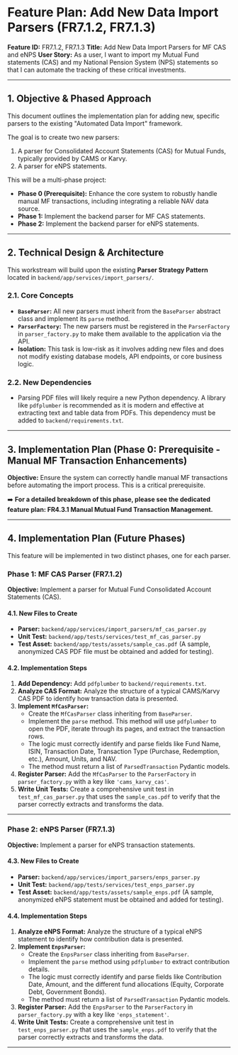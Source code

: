 # Feature Plan: Add New Data Import Parsers (FR7.1.2, FR7.1.3)

**Feature ID:** FR7.1.2, FR7.1.3
**Title:** Add New Data Import Parsers for MF CAS and eNPS
**User Story:** As a user, I want to import my Mutual Fund statements (CAS) and my National Pension System (NPS) statements so that I can automate the tracking of these critical investments.

---

## 1. Objective & Phased Approach

This document outlines the implementation plan for adding new, specific parsers to the existing "Automated Data Import" framework.

The goal is to create two new parsers:
1.  A parser for Consolidated Account Statements (CAS) for Mutual Funds, typically provided by CAMS or Karvy.
2.  A parser for eNPS statements.

This will be a multi-phase project:
*   **Phase 0 (Prerequisite):** Enhance the core system to robustly handle manual MF transactions, including integrating a reliable NAV data source.
*   **Phase 1:** Implement the backend parser for MF CAS statements.
*   **Phase 2:** Implement the backend parser for eNPS statements.

---

## 2. Technical Design & Architecture

This workstream will build upon the existing **Parser Strategy Pattern** located in `backend/app/services/import_parsers/`.

### 2.1. Core Concepts

*   **`BaseParser`:** All new parsers must inherit from the `BaseParser` abstract class and implement its `parse` method.
*   **`ParserFactory`:** The new parsers must be registered in the `ParserFactory` in `parser_factory.py` to make them available to the application via the API.
*   **Isolation:** This task is low-risk as it involves adding new files and does not modify existing database models, API endpoints, or core business logic.

### 2.2. New Dependencies

*   Parsing PDF files will likely require a new Python dependency. A library like `pdfplumber` is recommended as it is modern and effective at extracting text and table data from PDFs. This dependency must be added to `backend/requirements.txt`.

---

## 3. Implementation Plan (Phase 0: Prerequisite - Manual MF Transaction Enhancements)

**Objective:** Ensure the system can correctly handle manual MF transactions before automating the import process. This is a critical prerequisite.

➡️ **For a detailed breakdown of this phase, please see the dedicated feature plan: FR4.3.1 Manual Mutual Fund Transaction Management.**

---
## 4. Implementation Plan (Future Phases)

This feature will be implemented in two distinct phases, one for each parser.

### Phase 1: MF CAS Parser (FR7.1.2)

**Objective:** Implement a parser for Mutual Fund Consolidated Account Statements (CAS).

#### 4.1. New Files to Create
 
*   **Parser:** `backend/app/services/import_parsers/mf_cas_parser.py`
*   **Unit Test:** `backend/app/tests/services/test_mf_cas_parser.py`
*   **Test Asset:** `backend/app/tests/assets/sample_cas.pdf` (A sample, anonymized CAS PDF file must be obtained and added for testing).

#### 4.2. Implementation Steps

1.  **Add Dependency:** Add `pdfplumber` to `backend/requirements.txt`.
2.  **Analyze CAS Format:** Analyze the structure of a typical CAMS/Karvy CAS PDF to identify how transaction data is presented.
3.  **Implement `MfCasParser`:**
    *   Create the `MfCasParser` class inheriting from `BaseParser`.
    *   Implement the `parse` method. This method will use `pdfplumber` to open the PDF, iterate through its pages, and extract the transaction rows.
    *   The logic must correctly identify and parse fields like Fund Name, ISIN, Transaction Date, Transaction Type (Purchase, Redemption, etc.), Amount, Units, and NAV.
    *   The method must return a list of `ParsedTransaction` Pydantic models.
4.  **Register Parser:** Add the `MfCasParser` to the `ParserFactory` in `parser_factory.py` with a key like `'cams_karvy_cas'`.
5.  **Write Unit Tests:** Create a comprehensive unit test in `test_mf_cas_parser.py` that uses the `sample_cas.pdf` to verify that the parser correctly extracts and transforms the data.

---

### Phase 2: eNPS Parser (FR7.1.3)

**Objective:** Implement a parser for eNPS transaction statements.

#### 4.3. New Files to Create

*   **Parser:** `backend/app/services/import_parsers/enps_parser.py`
*   **Unit Test:** `backend/app/tests/services/test_enps_parser.py`
*   **Test Asset:** `backend/app/tests/assets/sample_enps.pdf` (A sample, anonymized eNPS statement must be obtained and added for testing).

#### 4.4. Implementation Steps

1.  **Analyze eNPS Format:** Analyze the structure of a typical eNPS statement to identify how contribution data is presented.
2.  **Implement `EnpsParser`:**
    *   Create the `EnpsParser` class inheriting from `BaseParser`.
    *   Implement the `parse` method using `pdfplumber` to extract contribution details.
    *   The logic must correctly identify and parse fields like Contribution Date, Amount, and the different fund allocations (Equity, Corporate Debt, Government Bonds).
    *   The method must return a list of `ParsedTransaction` Pydantic models.
3.  **Register Parser:** Add the `EnpsParser` to the `ParserFactory` in `parser_factory.py` with a key like `'enps_statement'`.
4.  **Write Unit Tests:** Create a comprehensive unit test in `test_enps_parser.py` that uses the `sample_enps.pdf` to verify that the parser correctly extracts and transforms the data.

---
